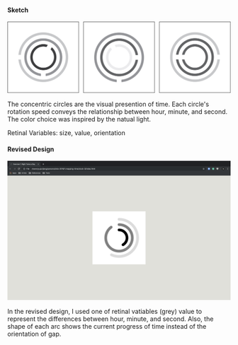 #### Sketch
![illustrative images](./clock-3-original.png)

The concentric circles are the visual presention of time. Each circle's rotation speed conveys the relationship between hour, minute, and second. The color choice was inspired by the natual light.

Retinal Variables: size, value, orientation

#### Revised Design
![illustrative images](./clock-3-revised.png)

In the revised design, I used one of retinal vatiables (grey) value to represent the differences between hour, minute, and second. Also, the shape of each arc shows the current progress of time instead of the orientation of gap.
